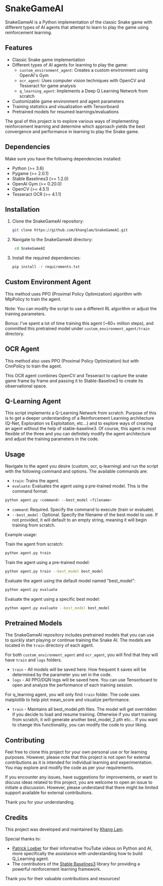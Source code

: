 # SnakeGameAI

SnakeGameAI is a Python implementation of the classic Snake game with different types of AI agents that attempt to learn to play the game using reinforcement learning.

## Features

- Classic Snake game implementation
- Different types of AI agents for learning to play the game:
  - `custom_environment_agent`: Creates a custom environment using OpenAI's Gym
  - `ocr_agent`: Uses computer vision techniques with OpenCV and Tesseract for game analysis
  - `q_learning_agent`: Implements a Deep Q Learning Network from scratch
- Customizable game environment and agent parameters
- Training statistics and visualization with Tensorboard
- Pretrained models for resumed learnings/evaluations

The goal of this project is to explore various ways of implementing reinforcement learning and determine which approach yields the best convergence and performance in learning to play the Snake game.

## Dependencies

Make sure you have the following dependencies installed:

- Python (>= 3.6)
- Pygame (>= 2.0.1)
- Stable Baselines3 (>= 1.2.0)
- OpenAI Gym (>= 0.20.0)
- OpenCV (>= 4.5.1)
- Tesseract OCR (>= 4.1.1)

## Installation

1. Clone the SnakeGameAI repository:
   ```bash
   git clone https://github.com/khanglam/SnakeGameAI.git
   ```
2. Navigate to the SnakeGameAI directory:
   ```bash
    cd SnakeGameAI
   ```
3. Install the required dependencies:
   ```bash
   pip install -r requirements.txt
   ```

## Custom Environment Agent

This method uses PPO (Proximal Policy Optimization) algorithm with MlpPolicy to train the agent.

Note: You can modify the script to use a different RL algorithm or adjust the training parameters.

Bonus: I've spent a lot of time training this agent (~60+ million steps), and committed this pretrained model under `custom_environment_agent/train` directory.

## OCR Agent

This method also uses PPO (Proximal Policy Optimization) but with CnnPolicy to train the agent.

This OCR agent combines OpenCV and Tesseract to capture the snake game frame by frame and passing it to Stable-Baseline3 to create its observational space.

## Q-Learning Agent

This script implements a Q-Learning Network from scratch. Purpose of this is to get a deeper understanding of a Reinforcement Learning architecture (Q-Net, Exploration vs Exploitation, etc...) and to explore ways of creating an agent without the help of stable-baseline3. Of course, this agent is most flexible of the three and you can definitely modify the agent architecture and adjust the training parameters in the code.

## Usage

Navigate to the agent you desire (custom, ocr, q-learning) and run the script with the following command and options. The available commands are:

- `train`: Trains the agent.
- `evaluate`: Evaluates the agent using a pre-trained model.
  This is the command format:

```bash
python agent.py <command> --best_model <filename>
```

- `command`: Required. Specify the command to execute (train or evaluate).
- `--best_model` <filename>: Optional. Specify the filename of the best model to use. If not provided, it will default to an empty string, meaning it will begin training from scratch.

Example usage:

Train the agent from scratch:

```bash
python agent.py train
```

Train the agent using a pre-trained model:

```bash
python agent.py train --best_model best_model
```

Evaluate the agent using the default model named "best_model":

```bash
python agent.py evaluate
```

Evaluate the agent using a specific best model:

```bash
python agent.py evaluate --best_model best_model
```

## Pretrained Models

The SnakeGameAI repository includes pretrained models that you can use to quickly start playing or continue training the Snake AI. The models are located in the `train` directory of each agent.

For both `custom_environment_agent` and `ocr_agent`, you will find that they will have `train` and `logs` folders.

- `train` - All models will be saved here. How frequent it saves will be determined by the parameter you set in the code.
- `logs` - All PPO/DQN logs will be saved here. You can use Tensorboard to open and analyze the performance of each training session.

For q_learning agent, you will only find `train` folder. The code uses matplotlib to help plot mean_score and visualize performance.

- `train` - Maintains all best_model.pth files. The model will get overridden if you decide to load and resume training. Otherwise if you start training from scratch, it will generate another best_model_2.pth etc... If you want to change this functionality, you can modify the code to your liking.

## Contributing

Feel free to clone this project for your own personal use or for learning purposes. However, please note that this project is not open for external contributions as it is intended for individual learning and experimentation. You may explore and modify the code as per your requirements.

If you encounter any issues, have suggestions for improvements, or want to discuss ideas related to this project, you are welcome to open an issue to initiate a discussion. However, please understand that there might be limited support available for external contributions.

Thank you for your understanding.

## Credits

This project was developed and maintained by [Khang Lam](https://github.com/khanglam/).

Special thanks to:

- [Patrick Loeber](https://www.youtube.com/@patloeber) for their informative YouTube videos on Python and AI, more specifically the assistance with understanding how to build Q_Learning agent.
- The contributors of the [Stable Baselines3](https://github.com/DLR-RM/stable-baselines3) library for providing a powerful reinforcement learning framework.

Thank you for their valuable contributions and resources!
